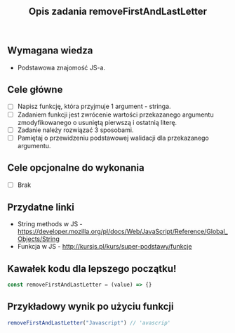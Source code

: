<h2 align="center">Opis zadania removeFirstAndLastLetter</h2>

<br>

## Wymagana wiedza

-   Podstawowa znajomość JS-a.

## Cele główne

-   [ ] Napisz funkcję, która przyjmuje 1 argument - stringa.
-   [ ] Zadaniem funkcji jest zwrócenie wartości przekazanego argumentu zmodyfikowanego o usuniętą pierwszą i ostatnią literę.
-   [ ] Zadanie należy rozwiązać 3 sposobami.
-   [ ] Pamiętaj o przewidzeniu podstawowej walidacji dla przekazanego argumentu.

## Cele opcjonalne do wykonania

-   [ ] Brak

## Przydatne linki

-   String methods w JS - https://developer.mozilla.org/pl/docs/Web/JavaScript/Reference/Global_Objects/String
-   Funkcja w JS - http://kursjs.pl/kurs/super-podstawy/funkcje

## Kawałek kodu dla lepszego początku!

```javascript
const removeFirstAndLastLetter = (value) => {}
```

## Przykładowy wynik po użyciu funkcji

```javascript
removeFirstAndLastLetter("Javascript") // 'avascrip'
```
